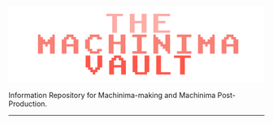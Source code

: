 <img src="/git-assets/temp_logo_machinima-vault.png" alt="Logo of the Machinima Vault"/>

Information Repository for Machinima-making and Machinima Post-Production.

---
